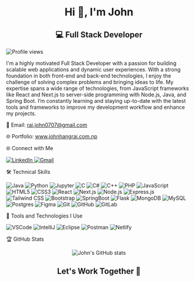 <h1 align="center">Hi 👋, I'm John</h1> <h2 align="center">💻 Full Stack Developer </h2> <p align="left"> <img src="https://komarev.com/ghpvc/?username=jin-r07&label=Profile%20views&color=8511fa&style=flat" alt="Profile views" /> </p>

I'm a highly motivated Full Stack Developer with a passion for building scalable web applications and dynamic user experiences. With a strong foundation in both front-end and back-end technologies, I enjoy the challenge of solving complex problems and bringing ideas to life. My expertise spans a wide range of technologies, from JavaScript frameworks like React and Next.js to server-side programming with Node.js, Java, and Spring Boot. I’m constantly learning and staying up-to-date with the latest tools and frameworks to improve my development workflow and enhance my projects.


📧 Email: rai.john0707@gmail.com

🌐 Portfolio: www.johnhangrai.com.np

🌐 Connect with Me
<p align="left"> <a href="https://www.linkedin.com/in/john-hang-rai-b844a7266" target="_blank"> <img src="https://img.shields.io/badge/LinkedIn-%230077B5.svg?style=for-the-badge&logo=linkedin&logoColor=white" alt="LinkedIn" /> </a> <a href="mailto:rai.john0707@gmail.com" target="_blank"> <img src="https://img.shields.io/badge/Gmail-D14836?logo=gmail&logoColor=white&style=for-the-badge" alt="Gmail" /> </a> </p>
🛠️ Technical Skills
<p align="left"> <img src="https://img.shields.io/badge/Java-%23ED8B00.svg?style=for-the-badge&logo=openjdk&logoColor=white" alt="Java" /> <img src="https://img.shields.io/badge/Python-3670A0?style=for-the-badge&logo=python&logoColor=ffdd54" alt="Python" /> <img src="https://img.shields.io/badge/Jupyter-F37726?style=for-the-badge&logo=jupyter&logoColor=ffdd54" alt="Jupyter" /> <img src="https://img.shields.io/badge/C-%2300599C.svg?style=for-the-badge&logo=c&logoColor=white" alt="C" /> <img src="https://img.shields.io/badge/C%23-%23239120.svg?style=for-the-badge&logo=csharp&logoColor=white" alt="C#" /> <img src="https://img.shields.io/badge/C++-%2300599C.svg?style=for-the-badge&logo=c%2B%2B&logoColor=white" alt="C++" /> <img src="https://img.shields.io/badge/PHP-777BB3.svg?style=for-the-badge&logo=php&logoColor=white" alt="PHP" /> <img src="https://img.shields.io/badge/JavaScript-%23323330.svg?style=for-the-badge&logo=javascript&logoColor=%23F7DF1E" alt="JavaScript" /> <img src="https://img.shields.io/badge/HTML5-%23E34F26.svg?style=for-the-badge&logo=html5&logoColor=white" alt="HTML5" /> <img src="https://img.shields.io/badge/CSS3-%231572B6.svg?style=for-the-badge&logo=css3&logoColor=white" alt="CSS3" /> <img src="https://img.shields.io/badge/React-%2320232a.svg?style=for-the-badge&logo=react&logoColor=%2361DAFB" alt="React" /> <img src="https://img.shields.io/badge/Next.js-black?style=for-the-badge&logo=next.js&logoColor=white" alt="Next.js" /> <img src="https://img.shields.io/badge/Node.js-6DA55F?style=for-the-badge&logo=node.js&logoColor=white" alt="Node.js" /> <img src="https://img.shields.io/badge/Express.js-%23404d59.svg?style=for-the-badge&logo=express&logoColor=%2361DAFB" alt="Express.js" /> <img src="https://img.shields.io/badge/Tailwind CSS-38BDF8.svg?style=for-the-badge&logo=tailwindcss&logoColor=white" alt="Tailwind CSS" /> <img src="https://img.shields.io/badge/Bootstrap-%238511FA.svg?style=for-the-badge&logo=bootstrap&logoColor=white" alt="Bootstrap" /> <img src="https://img.shields.io/badge/SpringBoot-6DB33F?style=for-the-badge&logo=springboot&logoColor=white" alt="SpringBoot" /> <img src="https://img.shields.io/badge/Flask-%23000.svg?style=for-the-badge&logo=flask&logoColor=white" alt="Flask" /> <img src="https://img.shields.io/badge/MongoDB-%234ea94b.svg?style=for-the-badge&logo=mongodb&logoColor=white" alt="MongoDB" /> <img src="https://img.shields.io/badge/MySQL-4479A1.svg?style=for-the-badge&logo=mysql&logoColor=white" alt="MySQL" /> <img src="https://img.shields.io/badge/Postgres-%23316192.svg?style=for-the-badge&logo=postgresql&logoColor=white" alt="Postgres" /> <img src="https://img.shields.io/badge/Figma-%23181717.svg?style=for-the-badge&logo=figma&logoColor=white" alt="Figma" /> <img src="https://img.shields.io/badge/Git-%23F05033.svg?style=for-the-badge&logo=git&logoColor=white" alt="Git" /> <img src="https://img.shields.io/badge/GitHub-%23121011.svg?style=for-the-badge&logo=github&logoColor=white" alt="GitHub" /> <img src="https://img.shields.io/badge/GitLab-%23F24E1E.svg?style=for-the-badge&logo=gitlab&logoColor=white" alt="GitLab" /> </p>
🔧 Tools and Technologies I Use
<p align="left"> <img src="https://img.shields.io/badge/VSCode-%23007ACC.svg?style=for-the-badge&logo=visual-studio-code&logoColor=white" alt="VSCode" /> <img src="https://img.shields.io/badge/IntelliJ-000000.svg?style=for-the-badge&logo=intellij-idea&logoColor=white" alt="IntelliJ" /> <img src="https://img.shields.io/badge/Eclipse-2C2255.svg?style=for-the-badge&logo=eclipse&logoColor=white" alt="Eclipse" /> <img src="https://img.shields.io/badge/Postman-FF6C37?style=for-the-badge&logo=postman&logoColor=white" alt="Postman" /> <img src="https://img.shields.io/badge/Netlify-00C7B7?style=for-the-badge&logo=netlify&logoColor=white" alt="Netlify" /> </p>
🏆 GitHub Stats
<p align="center"> <img src="https://github-readme-stats.vercel.app/api?username=jin-r07&show_icons=true&theme=radical" alt="John's GitHub stats" /> </p>
<h2 align="center">Let's Work Together 🤝</h2>
